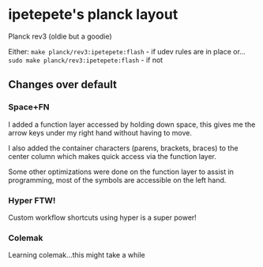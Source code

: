 # ipetepete's planck layout
Planck rev3 (oldie but a goodie)

Either: 
`make planck/rev3:ipetepete:flash` - if udev rules are in place or...
`sudo make planck/rev3:ipetepete:flash` - if not

## Changes over default

### Space+FN

I added a function layer accessed by holding down space, this gives me the arrow keys under my right hand without having to move.

I also added the container characters (parens, brackets, braces) to the center column which makes quick access via the function layer.

Some other optimizations were done on the function layer to assist in programming, most of the symbols are accessible on the left hand.

### Hyper FTW!
Custom workflow shortcuts using hyper is a super power!

### Colemak
Learning colemak...this might take a while
